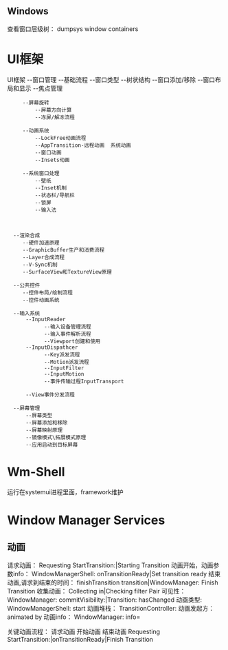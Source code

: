 ## Windows
查看窗口层级树：
dumpsys window containers

# UI框架
UI框架
      --窗口管理
         --基础流程
             --窗口类型
             --树状结构
             --窗口添加/移除
             --窗口布局和显示
             --焦点管理
               
         --屏幕旋转
             --屏幕方向计算
             --冻屏/解冻流程
              
         --动画系统
             --LockFree动画流程
             --AppTransition-远程动画  系统动画
             --窗口动画
             --Insets动画
               
         --系统窗口处理
             --壁纸
             --Inset机制
             --状态栏/导航栏
             --锁屏
             --输入法
          
               
        
      --渲染合成
         --硬件加速原理
         --GraphicBuffer生产和消费流程
         --Layer合成流程
         --V-Sync机制
         --SurfaceView和TextureView原理
         
      --公共控件
         --控件布局/绘制流程
         --控件动画系统
         
      --输入系统
          --InputReader
                --输入设备管理流程
                --输入事件解析流程
                --Viewport创建和使用
          --InputDispathcer
                --Key派发流程
                --Motion派发流程
                --InputFilter
                --InputMotion
                --事件传输过程InputTransport
                
          --View事件分发流程
      
      --屏幕管理
          --屏幕类型
          --屏幕添加和移除
          --屏幕映射原理
          --镜像模式\拓展模式原理
          --应用启动到目标屏幕
         
      

# Wm-Shell
运行在systemui进程里面，framework维护

# Window Manager Services

## 动画
请求动画：
Requesting StartTransition:|Starting Transition
动画开始，动画参数info：
WindowManagerShell: onTransitionReady|Set transition ready
结束动画,请求到结束的时间：
finishTransition transition|WindowManager: Finish Transition
收集动画：
Collecting in|Checking filter Pair
可见性：
WindowManager: commitVisibility:|Transition: hasChanged
动画类型:
WindowManagerShell: start
动画堆栈：
TransitionController:
动画发起方：
animated by
动画info：
WindowManager:     info=
 
 
 
关键动画流程：
请求动画                 开始动画         结束动画
Requesting StartTransition:|onTransitionReady|Finish Transition

